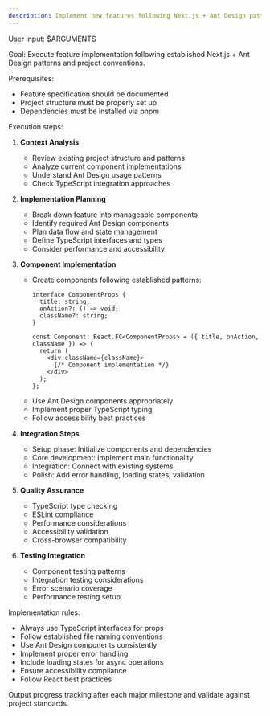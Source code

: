 ```yaml
---
description: Implement new features following Next.js + Ant Design patterns
---
```


User input: $ARGUMENTS

Goal: Execute feature implementation following established Next.js + Ant Design patterns and project conventions.

Prerequisites:
- Feature specification should be documented
- Project structure must be properly set up
- Dependencies must be installed via pnpm

Execution steps:

1. **Context Analysis**
   - Review existing project structure and patterns
   - Analyze current component implementations
   - Understand Ant Design usage patterns
   - Check TypeScript integration approaches

2. **Implementation Planning**
   - Break down feature into manageable components
   - Identify required Ant Design components
   - Plan data flow and state management
   - Define TypeScript interfaces and types
   - Consider performance and accessibility

3. **Component Implementation**
   - Create components following established patterns:
     ```tsx
     interface ComponentProps {
       title: string;
       onAction?: () => void;
       className?: string;
     }

     const Component: React.FC<ComponentProps> = ({ title, onAction, className }) => {
       return (
         <div className={className}>
           {/* Component implementation */}
         </div>
       );
     };
     ```
   - Use Ant Design components appropriately
   - Implement proper TypeScript typing
   - Follow accessibility best practices

4. **Integration Steps**
   - Setup phase: Initialize components and dependencies
   - Core development: Implement main functionality
   - Integration: Connect with existing systems
   - Polish: Add error handling, loading states, validation

5. **Quality Assurance**
   - TypeScript type checking
   - ESLint compliance
   - Performance considerations
   - Accessibility validation
   - Cross-browser compatibility

6. **Testing Integration**
   - Component testing patterns
   - Integration testing considerations
   - Error scenario coverage
   - Performance testing setup

Implementation rules:
- Always use TypeScript interfaces for props
- Follow established file naming conventions
- Use Ant Design components consistently
- Implement proper error handling
- Include loading states for async operations
- Ensure accessibility compliance
- Follow React best practices

Output progress tracking after each major milestone and validate against project standards.